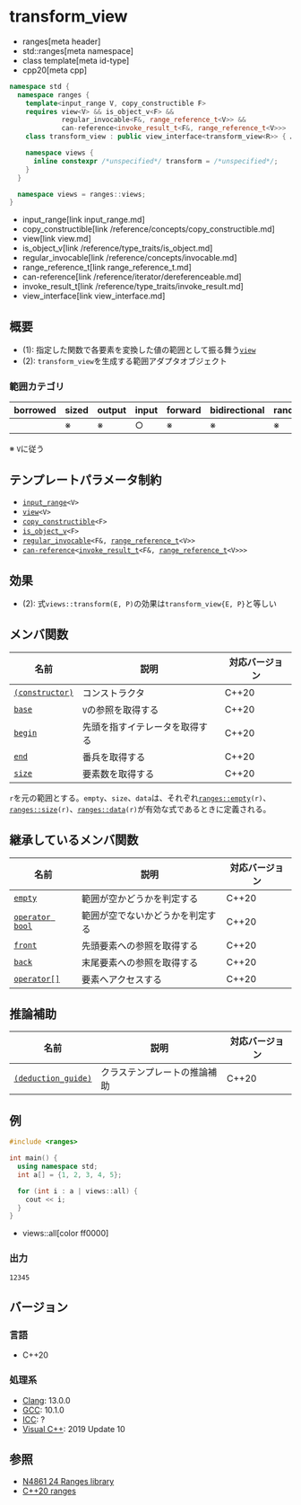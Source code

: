 # transform_view
* ranges[meta header]
* std::ranges[meta namespace]
* class template[meta id-type]
* cpp20[meta cpp]

```cpp
namespace std {
  namespace ranges {
    template<input_range V, copy_constructible F>
    requires view<V> && is_object_v<F> &&
             regular_invocable<F&, range_reference_t<V>> &&
             can-reference<invoke_result_t<F&, range_reference_t<V>>>
    class transform_view : public view_interface<transform_view<R>> { …… }; // (1)

    namespace views {
      inline constexpr /*unspecified*/ transform = /*unspecified*/;     // (2)
    }
  }

  namespace views = ranges::views;
}
```
* input_range[link input_range.md]
* copy_constructible[link /reference/concepts/copy_constructible.md]
* view[link view.md]
* is_object_v[link /reference/type_traits/is_object.md]
* regular_invocable[link /reference/concepts/invocable.md]
* range_reference_t[link range_reference_t.md]
* can-reference[link /reference/iterator/dereferenceable.md]
* invoke_result_t[link /reference/type_traits/invoke_result.md]
* view_interface[link view_interface.md]

## 概要
- (1): 指定した関数で各要素を変換した値の範囲として振る舞う[`view`](view.md)
- (2): `transform_view`を生成する範囲アダプタオブジェクト

### 範囲カテゴリ

| borrowed | sized | output | input | forward | bidirectional | random_access | contiguous | common | viewable | view |
|----------|-------|--------|-------|---------|---------------|---------------|------------|--------|----------|------|
|          | ※    | ※     | ○    | ※      | ※            | ※            |            | ※     | ○       | ○   |

※ `V`に従う

## テンプレートパラメータ制約

- [`input_range`](input_range.md)`<V>`
- [`view`](view.md)`<V>`
- [`copy_constructible`](/reference/concepts/copy_constructible.md)`<F>`
- [`is_object_v`](/reference/type_traits/is_object.md)`<F>`
- [`regular_invocable`](/reference/concepts/invocable.md)`<F&, `[`range_reference_t`](range_reference_t.md)`<V>>`
- [`can-reference`](/reference/iterator/dereferenceable.md)`<`[`invoke_result_t`](/reference/type_traits/invoke_result.md)`<F&, `[`range_reference_t`](range_reference_t.md)`<V>>>`

## 効果

- (2): 式`views::transform(E, P)`の効果は`transform_view{E, P}`と等しい

## メンバ関数

| 名前                                             | 説明                             | 対応バージョン |
|--------------------------------------------------|----------------------------------|----------------|
| [`(constructor)`](transform_view/op_constructor.md.nolink)  | コンストラクタ                   | C++20          |
| [`base`](transform_view/base.md.nolink)                     | `V`の参照を取得する              | C++20          |
| [`begin`](transform_view/begin.md.nolink)                   | 先頭を指すイテレータを取得する   | C++20          |
| [`end`](transform_view/end.md.nolink)                       | 番兵を取得する                   | C++20          |
| [`size`](transform_view/size.md.nolink)                     | 要素数を取得する                 | C++20          |

`r`を元の範囲とする。`empty`、`size`、`data`は、それぞれ[`ranges::empty`](empty.md)`(r)`、[`ranges::size`](size.md)`(r)`、[`ranges::data`](data.md)`(r)`が有効な式であるときに定義される。

## 継承しているメンバ関数

| 名前                                         | 説明                             | 対応バージョン |
|----------------------------------------------|----------------------------------|----------------|
| [`empty`](view_interface/empty.md)           | 範囲が空かどうかを判定する       | C++20          |
| [`operator bool`](view_interface/op_bool.md) | 範囲が空でないかどうかを判定する | C++20          |
| [`front`](view_interface/front.md)           | 先頭要素への参照を取得する       | C++20          |
| [`back`](view_interface/back.md)             | 末尾要素への参照を取得する       | C++20          |
| [`operator[]`](view_interface/op_at.md)      | 要素へアクセスする               | C++20          |

## 推論補助

| 名前                                                  | 説明                         | 対応バージョン |
|-------------------------------------------------------|------------------------------|----------------|
| [`(deduction_guide)`](transform_view/op_deduction_guide.md.nolink) | クラステンプレートの推論補助 | C++20          |

## 例
```cpp example
#include <ranges>

int main() {
  using namespace std;
  int a[] = {1, 2, 3, 4, 5};

  for (int i : a | views::all) {
    cout << i;
  }
}
```
* views::all[color ff0000]

### 出力
```
12345
```

## バージョン
### 言語
- C++20

### 処理系
- [Clang](/implementation.md#clang): 13.0.0
- [GCC](/implementation.md#gcc): 10.1.0
- [ICC](/implementation.md#icc): ?
- [Visual C++](/implementation.md#visual_cpp): 2019 Update 10

## 参照
- [N4861 24 Ranges library](https://timsong-cpp.github.io/cppwp/n4861/ranges)
- [C++20 ranges](https://techbookfest.org/product/5134506308665344)
